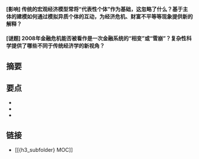 #### [影响] 传统的宏观经济模型常将“代表性个体”作为基础，这忽略了什么？基于主体的建模如何通过模拟异质个体的互动，为经济危机、财富不平等等现象提供新的解释？


#### [谜题] 2008年金融危机能否被看作是一次金融系统的“相变”或“雪崩”？复杂性科学提供了哪些不同于传统经济学的新视角？


## 摘要


## 要点

- 
- 
- 

## 链接

- [[{h3_subfolder} MOC]]
